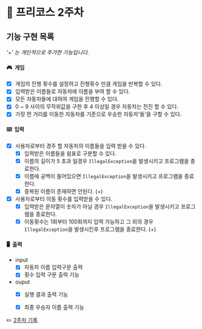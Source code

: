 # 🚗 프리코스 2주차 


##  기능 구현 목록
_'+' 는 개인적으로 추가한 기능입니다._
#### 🎮&nbsp; 게임
- [x] 게임의 진행 횟수를 설정하고 진행횟수 만큼 게임을 반복할 수 있다.
- [x] 입력받은 이름들로 자동차에 이름을 부여 할 수 있다.
- [x] 모든 자동차들에 대하여 게임을 진행할 수 있다.
- [x] 0 ~ 9 사이의 무작위값을 구한 후 4 이상일 경우 자동차는 전진 할 수 있다.
- [x] 가장 먼 거리를 이동한 자동차를 기준으로 우승한 자동차'들'을 구할 수 있다.
#### ⌨️&nbsp; 입력
- [x] 사용자로부터 경주 할 자동차의 이름들을 입력 받을 수 있다.
  - [x] 입력받은 이름들을 쉼표로 구분할 수 있다.
  - [x] 이름의 길이가 5 초과 일경우 `IllegalException`을 발생시키고 프로그램을 종료한다.
  - [x] 이름에 공백이 들어있으면 `IllegalException`을 발생시키고 프로그램을 종료한다.
  - [x] 중복된 이름이 존재하면 안된다. (+)
- [x] 사용자로부터 이동 횟수를 입력받을 수 있다.
  - [x] 입력받은 문자열이 숫자가 아닐 경우 `IllegalException`을 발생시키고 프로그램을 종료한다.
  - [x] 이동횟수는 1회부터 100회까지 입력 가능하고 그 외의 경우 `IllegalException`을 발생시킨후 프로그램을 종료한다. (+)
#### 🖥️&nbsp; 출력
- input
  - [x] 자동차 이름 입력구문 출력
  - [x] 횟수 입력 구문 출력 기능
- ouput
  - [x] 실행 결과 출력 기능
  - [x] 최종 우승자 이름 출력 기능


✏️&nbsp;[2주차 기록](https://meteor-patch-519.notion.site/2-921adf1d51104a09b2302482a124c957)







 
 


  








